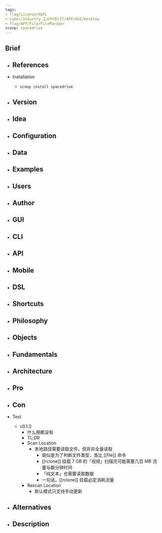 ```yaml
---
tags:
- flag/License/AGPL
- Label/Industry-工业科学/IT/APP/GUI/Desktop
- flag/APP/File/FileManager
scoop: spacedrive
---
```


## Brief

- References
    - 

- Installation
    - `scoop install spacedrive`

- Version
    - 

- Idea
    - 

- Configuration
    - 

- Data
    - 

- Examples
    - 

- Users
    - 

- Author
    - 

- GUI
    - 

- CLI
    - 

- API
    - 

- Mobile
    - 

- DSL
    - 

- Shortcuts
    - 

- Philosophy
    - 

- Objects
    - 

- Fundamentals
    - 

- Architecture
    - 

- Pro
    - 

- Con
    - 

- Test
    - v0.1.0
        - 什么用都没有
        - TL;DR
        - Scan Location
            - 本地路径需要读取文件，但并非全量读取
                - 貌似是为了判断文件类型，类比 [[file]] 命令
                - [[rclone]] 挂载 7 GB 的「视频」扫描完可能需要几百 MB 流量与数分钟时间
                - 「纯文本」也需要读取数据
                - 一句话，[[rclone]] 挂载必定消耗流量
        - Rescan Location
            - 默认模式只支持手动更新

- Alternatives
    - 

- Description
    - 

